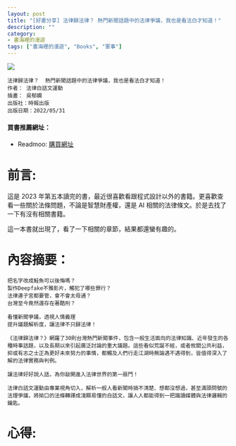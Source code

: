 ```yaml
---
layout: post
title: "[好書分享] 法律歸法律？ 熱門新聞話題中的法律爭議，我也是看法白才知道！"
description: ""
category: 
- 書海裡的漫遊
tags: ["書海裡的漫遊", "Books", "軍事"]
---
```




<div><a href="https://moo.im/a/9defgj" title="法律歸法律？"><img src="https://cdn.readmoo.com/cover/5f/5e6agc5_210x315.jpg?v=0" /></a></div>



```
法律歸法律？  熱門新聞話題中的法律爭議，我也是看法白才知道！
作者： 法律白話文運動  
插畫： 吳郁嫻  
出版社：時報出版 
出版日期：2022/05/31 
```

#### 買書推薦網址：

- Readmoo: [購買網址](https://moo.im/a/9defgj)

# 前言:

這是 2023 年第五本讀完的書，最近很喜歡看跟程式設計以外的書籍。更喜歡查看一些關於法條問題，不論是智慧財產權，還是 AI 相關的法律條文。於是去找了一下有沒有相關書籍。

這一本書就出現了，看了一下相關的章節，結果都還蠻有趣的。





# 內容摘要：

```
把名字改成鮭魚可以後悔嗎？
製作Deepfake不雅影片，觸犯了哪些罪行？
法律連子宮都要管，會不會太毋通？
台灣至今竟然還存在著酷刑？
 
看懂新聞爭議，透視人情義理
提升議題解析度，讓法律不只歸法律！
 
《法律歸法律？》網羅了30則台灣熱門新聞事件，包含一般生活面向的法律知識、近年發生的各種時事話題，以及長期以來引起廣泛討論的重大議題。這些看似荒誕不經，或者攸關公共利益，抑或有志之士正為更好未來努力的事情，都觸及人們行走江湖時無論遇不遇得到，皆值得深入了解的法律實務與判例。
 
讓法律好好說人話，為你敲開進入法律世界的第一扇門！
 
法律白話文運動由專業視角切入，解析一般人看新聞時搞不清楚、想都沒想過，甚至滿頭問號的法理爭議，將拗口的法條轉譯成淺顯易懂的白話文，讓人人都能得到一把識讀媒體與法律邏輯的鑰匙。
```





# 心得:





